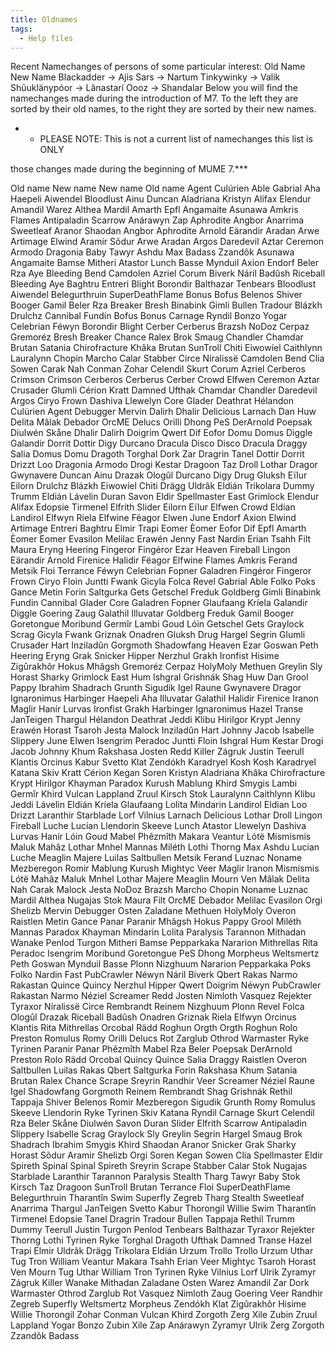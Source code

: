 ```yaml
---
title: Oldnames
tags:
  - Help files
---
```

Recent Namechanges of persons of some particular interest: Old Name New
Name Blackadder -\> Ajis Sars -\> Nartum Tinkywinky -\> Valik
Shûuklänypóor -\> Lânastarí Oooz -\> Shandalar Below you will find the
namechanges made during the introduction of M7. To the left they are
sorted by their old names, to the right they are sorted by their new
names.

- - PLEASE NOTE: This is not a current list of namechanges this list is
    ONLY

those changes made during the beginning of MUME 7.\*\*\*

Old name New name New name Old name Agent Culúrien Able Gabrial Aha
Haepeli Aiwendel Bloodlust Ainu Duncan Aladriana Kristyn Alifax Elendur
Amandil Warez Althea Mardil Amarth Epfl Angamaite Asunawa Amkris Flames
Antipaladin Scarrow Anárawyn Zap Aphrodite Angbor Anarrima Sweetleaf
Aranor Shaodan Angbor Aphrodite Arnold Eärandir Aradan Arwe Artimage
Elwind Aramir Sõdur Arwe Aradan Argos Daredevil Aztar Ceremon Armodo
Dragonia Baby Tawyr Ashdu Max Badass Zzandôk Asunawa Angamaite Bamse
Mitheri Atastor Lunch Basse Mynduil Axion Endorf Beler Rza Aye Bleeding
Bend Camdolen Azriel Corum Biverk Náril Badûsh Riceball Bleeding Aye
Baghtru Entreri Blight Borondir Balthazar Tenbears Bloodlust Aiwendel
Belegurthruin SuperDeathFlame Bonus Bofus Belenos Shiver Booger Gamil
Beler Rza Breaker Bresh Binabink Gimli Bullen Tradour Blázkh Drulchz
Cannibal Fundin Bofus Bonus Carnage Ryndil Bonzo Yogar Celebrian Féwyn
Borondir Blight Cerber Cerberus Brazsh NoDoz Cerpaz Gremoréz Bresh
Breaker Chance Ralex Brok Smaug Chandler Chamdar Brutan Satania
Chirofracture Khâka Brutan SunTroll Chiti Eiwowíel Caithlynn Lauralynn
Chopin Marcho Calar Stabber Circe Níralissë Camdolen Bend Clia Sowen
Carak Nah Conman Zohar Celendil Skurt Corum Azriel Cerberos Crimson
Crimson Cerberos Cerberus Cerber Crowd Elfwen Ceremon Aztar Crusader
Glumli Cérion Kratt Damned Ufthak Chamdar Chandler Daredevil Argos Ciryo
Frown Dashiva Llewelyn Core Glader Deathrat Hélandon Culúrien Agent
Debugger Mervin Dalirh Dhalir Delicious Larnach Dan Huw Delita Mâlak
Debador OrcME Delucs Orilli Dhong PeS DerArnold Poepsak Diulwén Skåne
Dhalir Dalirh Doigrim Qwert Dif Eofor Domu Domus Diggle Galandir Dorrit
Dottir Digy Durcano Dracula Disco Disco Dracula Draggy Salia Domus Domu
Dragoth Torghal Dork Zar Dragrin Tanel Dottir Dorrit Drizzt Loo Dragonia
Armodo Drogi Kestar Dragoon Taz Droll Lothar Dragor Gwynavere Duncan
Ainu Drazak Ologûl Durcano Digy Drug Gluksh Eïlur Eilorn Drulchz Blázkh
Eiwowíel Chiti Drägg Uldrâk Eldián Trikolara Dummy Trumm Eldián Lávelin
Duran Savon Eldir Spellmaster East Grimlock Elendur Alifax Edopsie
Tirmenel Elfrith Slider Eilorn Eïlur Elfwen Crowd Eldian Landirol Elfwyn
Riela Elfwine Fëagor Elwen June Endorf Axion Elwind Artimage Entreri
Baghtru Elmir Trapi Eomer Èomer Eofor Dif Epfl Amarth Èomer Eomer
Evasilon Melilac Erawén Jenny Fast Nardin Erian Tsahh Filt Maura Eryng
Heering Fingeror Fingéror Ezar Heaven Fireball Lingon Eärandir Arnold
Firenice Halidir Fëagor Elfwine Flames Amkris Ferand Metsik Floi
Terrance Féwyn Celebrian Fopner Galadren Fingéror Fingeror Frown Ciryo
Floin Juntti Fwank Gicyla Folca Revel Gabrial Able Folko Poks Gance
Metin Forin Saltgurka Gets Getschel Freduk Goldberg Gimli Binabink
Fundin Cannibal Glader Core Galadren Fopner Glaufaang Kríela Galandir
Diggle Goering Zaug Galathil Illuvatar Goldberg Freduk Gamil Booger
Goretongue Moribund Germîr Lambi Goud Lóin Getschel Gets Graylock Scrag
Gicyla Fwank Griznak Onadren Gluksh Drug Hargel Segrin Glumli Crusader
Hart Inziladûn Gorgmoth Shadowfang Heaven Ezar Goswan Peth Heering Eryng
Grak Snicker Hipper Nerzhul Grakh Ironfist Hisime Zigûrakhôr Hokus
Mhâgsh Gremoréz Cerpaz HolyMoly Methuen Greylin Sly Horast Sharky
Grimlock East Hum Ishgral Grishnák Shag Huw Dan Grool Pappy Ibrahim
Shadrach Grunth Sigudik Igel Raune Gwynavere Dragor Ignaronimus
Harbinger Haepeli Aha Illuvatar Galathil Halidir Firenice Iranon Maglir
Hanír Lurvas Ironfist Grakh Harbinger Ignaronimus Hazel Transe JanTeigen
Thargul Hélandon Deathrat Jeddi Klibu Hirilgor Krypt Jenny Erawén Horast
Tsaroh Jesta Malock Inziladûn Hart Johnny Jacob Isabelle Slippery June
Elwen Isengrim Peradoc Juntti Floin Ishgral Hum Kestar Drogi Jacob
Johnny Khum Rakshasa Josten Redd Killer Zágruk Justin Teerull Klantis
Orcinus Kabur Svetto Klat Zendókh Karadryel Kosh Kosh Karadryel Katana
Skiv Kratt Cérion Kegan Soren Kristyn Aladriana Khâka Chirofracture
Krypt Hirilgor Khayman Paradox Kurush Mablung Khird Smygis Lambi Germîr
Khird Vulcan Lappland Zruul Kirsch Stok Lauralynn Caithlynn Klibu Jeddi
Lávelin Eldián Kríela Glaufaang Lolita Mindarin Landirol Eldian Loo
Drizzt Laranthir Starblade Lorf Vilnius Larnach Delicious Lothar Droll
Lingon Fireball Luche Lucian Llendorin Skeeve Lunch Atastor Llewelyn
Dashiva Lurvas Hanír Lóin Goud Mabel Phêzmîth Makara Veantur Lótë
Mismismis Maluk Mahâz Lothar Mnhel Mannas Miléth Lothi Thorng Max Ashdu
Lucian Luche Meaglin Majere Luilas Saltbullen Metsik Ferand Luznac
Noname Mezberegon Romir Mablung Kurush Mightyc Veer Maglir Iranon
Mismismis Lótë Mahâz Maluk Mnhel Lothar Majere Meaglin Mourn Ven Mâlak
Delita Nah Carak Malock Jesta NoDoz Brazsh Marcho Chopin Noname Luznac
Mardil Althea Nugajas Stok Maura Filt OrcME Debador Melilac Evasilon
Orgi Shelizb Mervin Debugger Osten Zaladane Methuen HolyMoly Overon
Raistlen Metin Gance Panar Paranir Mhâgsh Hokus Pappy Grool Miléth
Mannas Paradox Khayman Mindarin Lolita Paralysis Tarannon Mithadan
Wanake Penlod Turgon Mitheri Bamse Pepparkaka Nararion Mithrellas Rita
Peradoc Isengrim Moribund Goretongue PeS Dhong Morpheus Weltsmertz Peth
Goswan Mynduil Basse Plonn Nizghuum Nararion Pepparkaka Poks Folko
Nardin Fast PubCrawler Néwyn Náril Biverk Qbert Rakas Narmo Rakastan
Quince Quincy Nerzhul Hipper Qwert Doigrim Néwyn PubCrawler Rakastan
Narmo Néziel Screamer Redd Josten Nimloth Vasquez Rejekter Tyraxor
Níralissë Circe Rembrandt Reinem Nizghuum Plonn Revel Folca Ologûl
Drazak Riceball Badûsh Onadren Griznak Riela Elfwyn Orcinus Klantis Rita
Mithrellas Orcobal Rädd Roghun Orgth Orgth Roghun Rolo Preston Romulus
Romy Orilli Delucs Rot Zarglub Othrod Warmaster Ryke Tyrinen Paranir
Panar Phêzmîth Mabel Rza Beler Poepsak DerArnold Preston Rolo Rädd
Orcobal Quincy Quince Salia Draggy Raistlen Overon Saltbullen Luilas
Rakas Qbert Saltgurka Forin Rakshasa Khum Satania Brutan Ralex Chance
Scrape Sreyrin Randhir Veer Screamer Néziel Raune Igel Shadowfang
Gorgmoth Reinem Rembrandt Shag Grishnák Rethil Tappaja Shiver Belenos
Romir Mezberegon Sigudik Grunth Romy Romulus Skeeve Llendorin Ryke
Tyrinen Skiv Katana Ryndil Carnage Skurt Celendil Rza Beler Skåne
Diulwén Savon Duran Slider Elfrith Scarrow Antipaladin Slippery Isabelle
Scrag Graylock Sly Greylin Segrin Hargel Smaug Brok Shadrach Ibrahim
Smygis Khird Shaodan Aranor Snicker Grak Sharky Horast Sõdur Aramir
Shelizb Orgi Soren Kegan Sowen Clia Spellmaster Eldir Spireth Spinal
Spinal Spireth Sreyrin Scrape Stabber Calar Stok Nugajas Starblade
Laranthir Tarannon Paralysis Stealth Tharg Tawyr Baby Stok Kirsch Taz
Dragoon SunTroll Brutan Terrance Floi SuperDeathFlame Belegurthruin
Tharantîn Swim Superfly Zegreb Tharg Stealth Sweetleaf Anarrima Thargul
JanTeigen Svetto Kabur Thorongil Willie Swim Tharantîn Tirmenel Edopsie
Tanel Dragrin Tradour Bullen Tappaja Rethil Trumm Dummy Teerull Justin
Turgon Penlod Tenbears Balthazar Tyraxor Rejekter Thorng Lothi Tyrinen
Ryke Torghal Dragoth Ufthak Damned Transe Hazel Trapi Elmir Uldrâk Drägg
Trikolara Eldián Urzum Trollo Trollo Urzum Uthar Tug Tron William
Veantur Makara Tsahh Erian Veer Mightyc Tsaroh Horast Ven Mourn Tug
Uthar William Tron Tyrinen Ryke Vilnius Lorf Ulrik Zyramyr Zágruk Killer
Wanake Mithadan Zaladane Osten Warez Amandil Zar Dork Warmaster Othrod
Zarglub Rot Vasquez Nimloth Zaug Goering Veer Randhir Zegreb Superfly
Weltsmertz Morpheus Zendókh Klat Zigûrakhôr Hisime Willie Thorongil
Zohar Conman Vulcan Khird Zorgoth Zerg Xile Zubin Zruul Lappland Yogar
Bonzo Zubin Xile Zap Anárawyn Zyramyr Ulrik Zerg Zorgoth Zzandôk Badass
